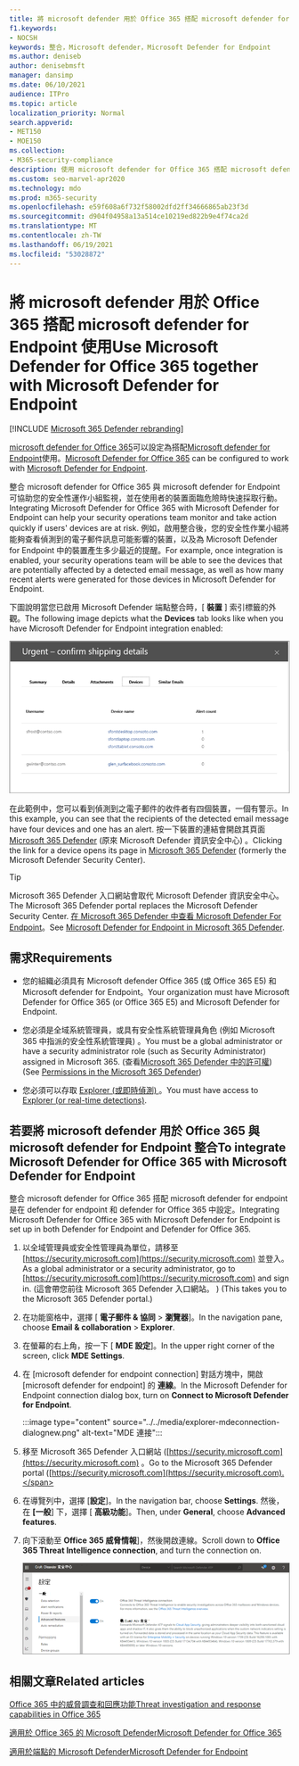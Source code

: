 ```yaml
---
title: 將 microsoft defender 用於 Office 365 搭配 microsoft defender for Endpoint 使用
f1.keywords:
- NOCSH
keywords: 整合，Microsoft defender，Microsoft Defender for Endpoint
ms.author: deniseb
author: denisebmsft
manager: dansimp
ms.date: 06/10/2021
audience: ITPro
ms.topic: article
localization_priority: Normal
search.appverid:
- MET150
- MOE150
ms.collection:
- M365-security-compliance
description: 使用 microsoft defender for Office 365 搭配 microsoft defender for Endpoint，以取得對您的裝置和電子郵件內容的威脅相關的詳細資訊。
ms.custom: seo-marvel-apr2020
ms.technology: mdo
ms.prod: m365-security
ms.openlocfilehash: e59f608a6f732f58002dfd2ff34666865ab23f3d
ms.sourcegitcommit: d904f04958a13a514ce10219ed822b9e4f74ca2d
ms.translationtype: MT
ms.contentlocale: zh-TW
ms.lasthandoff: 06/19/2021
ms.locfileid: "53028872"
---
```

# <a name="use-microsoft-defender-for-office-365-together-with-microsoft-defender-for-endpoint"></a><span data-ttu-id="06779-104">將 microsoft defender 用於 Office 365 搭配 microsoft defender for Endpoint 使用</span><span class="sxs-lookup"><span data-stu-id="06779-104">Use Microsoft Defender for Office 365 together with Microsoft Defender for Endpoint</span></span>

[!INCLUDE [Microsoft 365 Defender rebranding](../includes/microsoft-defender-for-office.md)]


<span data-ttu-id="06779-105">[microsoft defender for Office 365](defender-for-office-365.md)可以設定為搭配[Microsoft defender for Endpoint](/windows/security/threat-protection)使用。</span><span class="sxs-lookup"><span data-stu-id="06779-105">[Microsoft Defender for Office 365](defender-for-office-365.md) can be configured to work with [Microsoft Defender for Endpoint](/windows/security/threat-protection).</span></span>

<span data-ttu-id="06779-106">整合 microsoft defender for Office 365 與 microsoft defender for Endpoint 可協助您的安全性運作小組監視，並在使用者的裝置面臨危險時快速採取行動。</span><span class="sxs-lookup"><span data-stu-id="06779-106">Integrating Microsoft Defender for Office 365 with Microsoft Defender for Endpoint can help your security operations team monitor and take action quickly if users' devices are at risk.</span></span> <span data-ttu-id="06779-107">例如，啟用整合後，您的安全性作業小組將能夠查看偵測到的電子郵件訊息可能影響的裝置，以及為 Microsoft Defender for Endpoint 中的裝置產生多少最近的提醒。</span><span class="sxs-lookup"><span data-stu-id="06779-107">For example, once integration is enabled, your security operations team will be able to see the devices that are potentially affected by a detected email message, as well as how many recent alerts were generated for those devices in Microsoft Defender for Endpoint.</span></span>

<span data-ttu-id="06779-108">下圖說明當您已啟用 Microsoft Defender 端點整合時，[ **裝置** ] 索引標籤的外觀。</span><span class="sxs-lookup"><span data-stu-id="06779-108">The following image depicts what the **Devices** tab looks like when you have Microsoft Defender for Endpoint integration enabled:</span></span>

![啟用 Microsoft Defender for Endpoint 時，您可以看到具有警示的裝置清單。](../../media/fec928ea-8f0c-44d7-80b9-a2e0a8cd4e89.PNG)

<span data-ttu-id="06779-110">在此範例中，您可以看到偵測到之電子郵件的收件者有四個裝置，一個有警示。</span><span class="sxs-lookup"><span data-stu-id="06779-110">In this example, you can see that the recipients of the detected email message have four devices and one has an alert.</span></span> <span data-ttu-id="06779-111">按一下裝置的連結會開啟其頁面[Microsoft 365 Defender](../defender-endpoint/microsoft-defender-security-center.md) (原來 Microsoft Defender 資訊安全中心) 。</span><span class="sxs-lookup"><span data-stu-id="06779-111">Clicking the link for a device opens its page in [Microsoft 365 Defender](../defender-endpoint/microsoft-defender-security-center.md) (formerly the Microsoft Defender Security Center).</span></span>

> [!TIP]
> <span data-ttu-id="06779-112">Microsoft 365 Defender 入口網站會取代 Microsoft Defender 資訊安全中心。</span><span class="sxs-lookup"><span data-stu-id="06779-112">The Microsoft 365 Defender portal replaces the Microsoft Defender Security Center.</span></span> <span data-ttu-id="06779-113">[在 Microsoft 365 Defender 中查看 Microsoft Defender For Endpoint](../defender/microsoft-365-security-center-mde.md)。</span><span class="sxs-lookup"><span data-stu-id="06779-113">See [Microsoft Defender for Endpoint in Microsoft 365 Defender](../defender/microsoft-365-security-center-mde.md).</span></span>

## <a name="requirements"></a><span data-ttu-id="06779-114">需求</span><span class="sxs-lookup"><span data-stu-id="06779-114">Requirements</span></span>

- <span data-ttu-id="06779-115">您的組織必須具有 Microsoft defender Office 365 (或 Office 365 E5) 和 Microsoft defender for Endpoint。</span><span class="sxs-lookup"><span data-stu-id="06779-115">Your organization must have Microsoft Defender for Office 365 (or Office 365 E5) and Microsoft Defender for Endpoint.</span></span>

- <span data-ttu-id="06779-116">您必須是全域系統管理員，或具有安全性系統管理員角色 (例如 Microsoft 365 中指派的安全性系統管理員) 。</span><span class="sxs-lookup"><span data-stu-id="06779-116">You must be a global administrator or have a security administrator role (such as Security Administrator) assigned in Microsoft 365.</span></span> <span data-ttu-id="06779-117"> (查看[Microsoft 365 Defender 中的許可權](permissions-in-the-security-and-compliance-center.md)) </span><span class="sxs-lookup"><span data-stu-id="06779-117">(See [Permissions in the Microsoft 365 Defender](permissions-in-the-security-and-compliance-center.md))</span></span>

- <span data-ttu-id="06779-118">您必須可以存取 [Explorer (或即時偵測) ](threat-explorer.md)。</span><span class="sxs-lookup"><span data-stu-id="06779-118">You must have access to [Explorer (or real-time detections)](threat-explorer.md).</span></span>

## <a name="to-integrate-microsoft-defender-for-office-365-with-microsoft-defender-for-endpoint"></a><span data-ttu-id="06779-119">若要將 microsoft defender 用於 Office 365 與 microsoft defender for Endpoint 整合</span><span class="sxs-lookup"><span data-stu-id="06779-119">To integrate Microsoft Defender for Office 365 with Microsoft Defender for Endpoint</span></span>

<span data-ttu-id="06779-120">整合 microsoft defender for Office 365 搭配 microsoft defender for endpoint 是在 defender for endpoint 和 defender for Office 365 中設定。</span><span class="sxs-lookup"><span data-stu-id="06779-120">Integrating Microsoft Defender for Office 365 with Microsoft Defender for Endpoint is set up in both Defender for Endpoint and Defender for Office 365.</span></span>

1. <span data-ttu-id="06779-121">以全域管理員或安全性管理員為單位，請移至 [https://security.microsoft.com](https://security.microsoft.com) 並登入。</span><span class="sxs-lookup"><span data-stu-id="06779-121">As a global administrator or a security administrator, go to [https://security.microsoft.com](https://security.microsoft.com) and sign in.</span></span> <span data-ttu-id="06779-122"> (這會帶您前往 Microsoft 365 Defender 入口網站。 ) </span><span class="sxs-lookup"><span data-stu-id="06779-122">(This takes you to the Microsoft 365 Defender portal.)</span></span>

2. <span data-ttu-id="06779-123">在功能窗格中，選擇 [ **電子郵件 & 協同** \> **瀏覽器**]。</span><span class="sxs-lookup"><span data-stu-id="06779-123">In the navigation pane, choose **Email & collaboration** \> **Explorer**.</span></span>

3. <span data-ttu-id="06779-124">在螢幕的右上角，按一下 [ **MDE 設定**]。</span><span class="sxs-lookup"><span data-stu-id="06779-124">In the upper right corner of the screen, click **MDE Settings**.</span></span>

4. <span data-ttu-id="06779-125">在 [microsoft defender for endpoint connection] 對話方塊中，開啟 [microsoft defender for endpoint] 的 **連線**。</span><span class="sxs-lookup"><span data-stu-id="06779-125">In the Microsoft Defender for Endpoint connection dialog box, turn on **Connect to Microsoft Defender for Endpoint**.</span></span>

    :::image type="content" source="../../media/explorer-mdeconnection-dialognew.png" alt-text="MDE 連接":::

5. <span data-ttu-id="06779-127">移至 Microsoft 365 Defender 入口網站 ([https://security.microsoft.com](https://security.microsoft.com) 。</span><span class="sxs-lookup"><span data-stu-id="06779-127">Go to the Microsoft 365 Defender portal ([https://security.microsoft.com](https://security.microsoft.com).</span></span>

6. <span data-ttu-id="06779-128">在導覽列中，選擇 [**設定**]。</span><span class="sxs-lookup"><span data-stu-id="06779-128">In the navigation bar, choose **Settings**.</span></span> <span data-ttu-id="06779-129">然後，在 **[一般**] 下，選擇 [ **高級功能**]。</span><span class="sxs-lookup"><span data-stu-id="06779-129">Then, under **General**, choose **Advanced features**.</span></span>

7. <span data-ttu-id="06779-130">向下滾動至 **Office 365 威脅情報**]，然後開啟連線。</span><span class="sxs-lookup"><span data-stu-id="06779-130">Scroll down to **Office 365 Threat Intelligence connection**, and turn the connection on.</span></span>

   ![Office 365 威脅智慧連接](../../media/mdatp-oatptoggle.png)

## <a name="related-articles"></a><span data-ttu-id="06779-132">相關文章</span><span class="sxs-lookup"><span data-stu-id="06779-132">Related articles</span></span>

[<span data-ttu-id="06779-133">Office 365 中的威脅調查和回應功能</span><span class="sxs-lookup"><span data-stu-id="06779-133">Threat investigation and response capabilities in Office 365</span></span>](office-365-ti.md)

[<span data-ttu-id="06779-134">適用於 Office 365 的 Microsoft Defender</span><span class="sxs-lookup"><span data-stu-id="06779-134">Microsoft Defender for Office 365</span></span>](defender-for-office-365.md)

[<span data-ttu-id="06779-135">適用於端點的 Microsoft Defender</span><span class="sxs-lookup"><span data-stu-id="06779-135">Microsoft Defender for Endpoint</span></span>](/windows/security/threat-protection)
